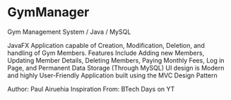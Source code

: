 # GymManager
Gym Management System / Java / MySQL

JavaFX Application capable of Creation, Modification, Deletion, and handling of Gym Members.
Features Include Adding new Members, Updating Member Details, Deleting Members, Paying Monthly Fees, Log in Page, and Permanent Data Storage (Through MySQL)
UI design is Modern and highly User-Friendly
Application built using the MVC Design Pattern

Author: Paul Airuehia
Inspiration From: BTech Days on YT
